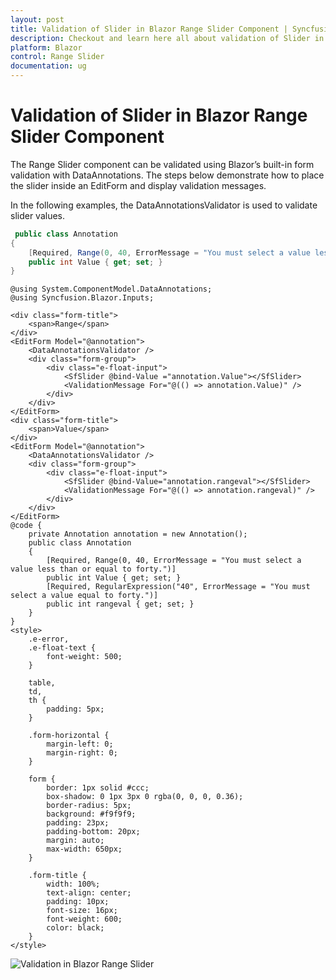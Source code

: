 ```yaml
---
layout: post
title: Validation of Slider in Blazor Range Slider Component | Syncfusion
description: Checkout and learn here all about validation of Slider in Syncfusion Blazor Range Slider component and more.
platform: Blazor
control: Range Slider
documentation: ug
---
```


# Validation of Slider in Blazor Range Slider Component

The Range Slider component can be validated using Blazor’s built-in form validation with DataAnnotations. The steps below demonstrate how to place the slider inside an EditForm and display validation messages.

In the following examples, the DataAnnotationsValidator is used to validate slider values.

```csharp
 public class Annotation
{
    [Required, Range(0, 40, ErrorMessage = "You must select a value less than or equal to forty.")]
    public int Value { get; set; }
}
```

```cshtml
@using System.ComponentModel.DataAnnotations;
@using Syncfusion.Blazor.Inputs;

<div class="form-title">
    <span>Range</span>
</div>
<EditForm Model="@annotation">
    <DataAnnotationsValidator />
    <div class="form-group">
        <div class="e-float-input">
            <SfSlider @bind-Value ="annotation.Value"></SfSlider>
            <ValidationMessage For="@(() => annotation.Value)" />
        </div>
    </div>
</EditForm>
<div class="form-title">
    <span>Value</span>
</div>
<EditForm Model="@annotation">
    <DataAnnotationsValidator />
    <div class="form-group">
        <div class="e-float-input">
            <SfSlider @bind-Value="annotation.rangeval"></SfSlider>
            <ValidationMessage For="@(() => annotation.rangeval)" />
        </div>
    </div>
</EditForm>
@code {
    private Annotation annotation = new Annotation();
    public class Annotation
    {
        [Required, Range(0, 40, ErrorMessage = "You must select a value less than or equal to forty.")]
        public int Value { get; set; }
        [Required, RegularExpression("40", ErrorMessage = "You must select a value equal to forty.")]
        public int rangeval { get; set; }
    }
}
<style>
    .e-error,
    .e-float-text {
        font-weight: 500;
    }

    table,
    td,
    th {
        padding: 5px;
    }

    .form-horizontal {
        margin-left: 0;
        margin-right: 0;
    }

    form {
        border: 1px solid #ccc;
        box-shadow: 0 1px 3px 0 rgba(0, 0, 0, 0.36);
        border-radius: 5px;
        background: #f9f9f9;
        padding: 23px;
        padding-bottom: 20px;
        margin: auto;
        max-width: 650px;
    }
    
    .form-title {
        width: 100%;
        text-align: center;
        padding: 10px;
        font-size: 16px;
        font-weight: 600;
        color: black;
    }
</style>
```

![Validation in Blazor Range Slider](./../images/blazor-rangeslider-validation.gif)